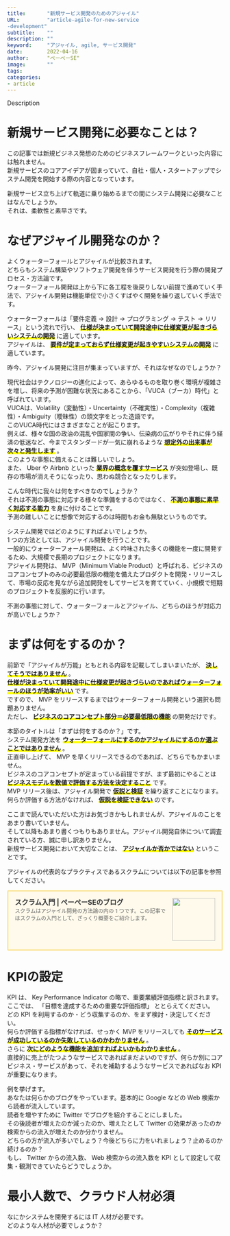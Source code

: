 ```yaml
---
title:       "新規サービス開発のためのアジャイル"
URL:         "article-agile-for-new-service
-development"
subtitle:    ""
description: ""
keyword:     "アジャイル, agile, サービス開発"
date:        2022-04-16
author:      "ぺーぺーSE"
image:       ""
tags:
categories:
- article
---
```


Description

<!--more-->

# 新規サービス開発に必要なことは？

この記事では新規ビジネス発想のためのビジネスフレームワークといった内容には触れません。  
新規サービスのコアアイデアが固まっていて、自社・個人・スタートアップでシステム開発を開始する際の内容となっています。

新規サービス立ち上げて軌道に乗り始めるまでの間にシステム開発に必要なことはなんでしょうか。  
それは、柔軟性と素早さです。

# なぜアジャイル開発なのか？

よくウォーターフォールとアジャイルが比較されます。  
どちらもシステム構築やソフトウェア開発を伴うサービス開発を行う際の開発プロセス・方法論です。  
ウォーターフォール開発は上から下に各工程を後戻りしない前提で進めていく手法で、アジャイル開発は機能単位で小さくすばやく開発を繰り返していく手法です。

ウォーターフォールは「要件定義 -> 設計 -> プログラミング -> テスト -> リリース」という流れで行い、 <span style="font-weight: bold;background:linear-gradient(transparent 70%, #FFFF00 0%);">仕様が決まっていて開発途中に仕様変更が起きづらいシステムの開発</span> に適しています。  
アジャイルは、 <span style="font-weight: bold;background:linear-gradient(transparent 70%, #FFFF00 0%);">要件が定まっておらず仕様変更が起きやすいシステムの開発</span> に適しています。

昨今、アジャイル開発に注目が集まっていますが、それはなぜなのでしょうか？

現代社会はテクノロジーの進化によって、あらゆるものを取り巻く環境が複雑さを増し、将来の予測が困難な状況にあることから、「VUCA（ブーカ）時代」と呼ばれています。  
VUCAは、Volatility（変動性）・Uncertainty（不確実性）・Complexity（複雑性）・Ambiguity（曖昧性）の頭文字をとった造語です。  
このVUCA時代にはさまざまなことが起こります。  
例えば、様々な国の政治の混乱や国家間の争い、伝染病の広がりやそれに伴う経済の低迷など、今までスタンダードが一気に崩れるような <span style="font-weight: bold;background:linear-gradient(transparent 70%, #FFFF00 0%);">想定外の出来事が次々と発生します</span> 。  
このような事態に備えることは難しいでしょう。  
また、 Uber や Airbnb といった <span style="font-weight: bold;background:linear-gradient(transparent 70%, #FFFF00 0%);">業界の概念を覆すサービス</span> が突如登場し、既存の市場が消えそうになったり、思わぬ競合となったりします。

こんな時代に我々は何をすべきなのでしょうか？  
それは不測の事態に対応する様々な準備をするのではなく、 <span style="font-weight: bold;background:linear-gradient(transparent 70%, #FFFF00 0%);">不測の事態に素早く対応する能力</span> を身に付けることです。  
予測の難しいことに想像で対応するのは時間もお金も無駄というものです。

システム開発ではどのようにすればよいでしょうか。  
1 つの方法としては、アジャイル開発を行うことです。  
一般的にウォーターフォール開発は、よく吟味された多くの機能を一度に開発するため、大規模で長期のプロジェクトになります。  
アジャイル開発は、 MVP（Minimum Viable Product）と呼ばれる、ビジネスのコアコンセプトのみの必要最低限の機能を備えたプロダクトを開発・リリースして、市場の反応を見ながら追加開発をしてサービスを育てていく、小規模で短期のプロジェクトを反服的に行います。  

不測の事態に対して、ウォーターフォールとアジャイル、どちらのほうが対応力が高いでしょうか？

# まずは何をするのか？

前節で「アジャイルが万能」ともとれる内容を記載してしまいまいたが、 <span style="font-weight: bold;background:linear-gradient(transparent 70%, #FFFF00 0%);">決してそうではありません</span> 。  
<span style="font-weight: bold;background:linear-gradient(transparent 70%, #FFFF00 0%);">仕様が決まっていて開発途中に仕様変更が起きづらいのであればウォーターフォールのほうが効率がいい</span> です。  
ですので、 MVP をリリースするまではウォーターフォール開発という選択も問題ありません。  
ただし、 <span style="font-weight: bold;background:linear-gradient(transparent 70%, #FFFF00 0%);">ビジネスのコアコンセプト部分＝必要最低限の機能</span> の開発だけです。  

本節のタイトルは「まずは何をするのか？」です。  
システム開発方法を <span style="font-weight: bold;background:linear-gradient(transparent 70%, #FFFF00 0%);">ウォーターフォールにするのかアジャイルにするのか選ぶことではありません</span> 。  
正直申し上げて、 MVP を早くリリースできるのであれば、どちらでもかまいません。  
ビジネスのコアコンセプトが定まっている前提ですが、まず最初にやることは <span style="font-weight: bold;background:linear-gradient(transparent 70%, #FFFF00 0%);">ビジネスモデルを数値で評価する方法を決定すること</span> です。  
MVP リリース後は、アジャイル開発で <span style="font-weight: bold;background:linear-gradient(transparent 70%, #FFFF00 0%);">仮説と検証</span> を繰り返すことになります。  
何らか評価する方法がなければ、 <span style="font-weight: bold;background:linear-gradient(transparent 70%, #FFFF00 0%);">仮説を検証できない</span> のです。

ここまで読んでいただいた方はお気づきかもしれませんが、アジャイルのことをあまり書いていません。  
そして以降もあまり書くつもりもありません。アジャイル開発自体について調査されている方、誠に申し訳ありません。  
新規サービス開発において大切なことは、 <span style="font-weight: bold;background:linear-gradient(transparent 70%, #FFFF00 0%);">アジャイルか否かではない</span> ということです。

アジャイルの代表的なプラクティスであるスクラムについては以下の記事を参照してください。

<div class="blogcardfu" style="width:auto;max-width:9999px;border:3px solid #FBE599;border-radius:3px;margin:10px 0;padding:15px;line-height:1.4;text-align:left;background:#FFFAEB;"><a href="https://blog.pepese.com/agile-scrum-basics" target="_blank" style="display:block;text-decoration:none;"><span class="blogcardfu-image" style="float:right;width:100px;padding:0 0 0 10px;margin:0 0 5px 5px;"><img src="https://images.weserv.nl/?w=100&url=ssl:blog.pepese.com/img/yaruwo.gif" width="100" style="width:100%;height:auto;max-height:100px;min-width:0;border:0 none;margin:0;"></span><br style="display:none"><span class="blogcardfu-title" style="font-size:112.5%;font-weight:700;color:#333333;margin:0 0 5px 0;">スクラム入門 | ぺーぺーSEのブログ</span><br><span class="blogcardfu-content" style="font-size:87.5%;font-weight:400;color:#666666;">スクラムはアジャイル開発の方法論の内の 1 つです。この記事ではスクラムの入門として、ざっくり概要をご紹介します。</span><br><span style="clear:both;display:block;overflow:hidden;height:0;">&nbsp;</span></a></div>

# KPIの設定

KPI は、 Key Performance Indicator の略で、重要業績評価指標と訳されます。  
ここでは、 「目標を達成するための重要な評価指標」 ととらえてください。  
どの KPI を利用するのか・どう収集するのか、をまず検討・決定してください。  
何らか評価する指標がなければ、せっかく MVP をリリースしても <span style="font-weight: bold;background:linear-gradient(transparent 70%, #FFFF00 0%);">そのサービスが成功しているのか失敗しているのかわかりません</span> 。  
さらに <span style="font-weight: bold;background:linear-gradient(transparent 70%, #FFFF00 0%);">次にどのような機能を追加すればよいかもわかりません</span> 。  
直接的に売上がたつようなサービスであればまだよいのですが、何らか別にコアビジネス・サービスがあって、それを補助するようなサービスであればなお KPI が重要になります。  

例を挙げます。  
あなたは何らかのブログをやっています。基本的に Google などの Web 検索から読者が流入しています。  
読者を増やすために Twitter でブログを紹介することにしました。  
その後読者が増えたのか減ったのか、増えたとして Twitter の効果があったのか検索からの流入が増えたのか分かりません。  
どちらの方が流入が多いでしょう？今後どちらに力をいれましょう？止めるのか続けるのか？  
もし、 Twitter からの流入数、 Web 検索からの流入数を KPI として設定して収集・観測できていたらどうでしょうか。

# 最小人数で、クラウド人材必須

なにかシステムを開発するには IT 人材が必要です。  
どのような人材が必要でしょうか？
